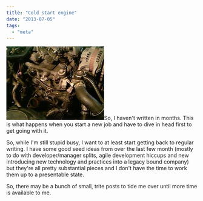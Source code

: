 ```yaml
---
title: "Cold start engine"
date: "2013-07-05"
tags: 
  - "meta"
---
```


 [![imgres](/assets/img/imgres.jpg)](http://spurious-logic.net/wp-content/uploads/2013/07/imgres.jpg)So, I haven't written in months. This is what happens when you start a new job and have to dive in head first to get going with it.

So, while I'm still stupid busy, I want to at least start getting back to regular writing. I have some good seed ideas from over the last few month (mostly to do with developer/manager splits, agile development hiccups and new introducing new technology and practices into a legacy bound company) but they're all pretty substantial pieces and I don't have the time to work them up to a presentable state.

So, there may be a bunch of small, trite posts to tide me over until more time is available to me.
